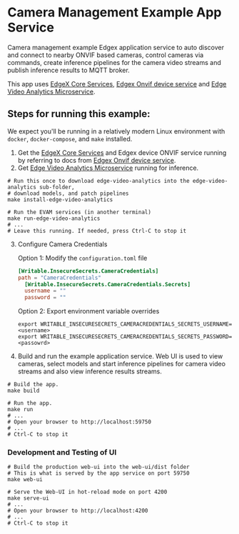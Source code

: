 # Camera Management Example App Service
Camera management example Edgex application service to auto discover and connect to nearby ONVIF based cameras, 
control cameras via commands, create inference pipelines for the camera video streams and publish inference
results to MQTT broker.

This app uses [EdgeX Core Services][edgex-core-services], [Edgex Onvif device service][device-onvif-camera] and [Edge Video Analytics Microservice][evam].

## Steps for running this example:
We expect you'll be running in a relatively modern Linux environment
with `docker`, `docker-compose`, and `make` installed.

1. Get the [EdgeX Core Services][edgex-core-services] and Edgex device ONVIF service running by referring to docs from
   [Edgex Onvif device service][device-onvif-camera].
2. Get [Edge Video Analytics Microservice][evam] running for inference.
```shell
# Run this once to download edge-video-analytics into the edge-video-analytics sub-folder, 
# download models, and patch pipelines
make install-edge-video-analytics

# Run the EVAM services (in another terminal)
make run-edge-video-analytics
# ...
# Leave this running. If needed, press Ctrl-C to stop it
```
3. Configure Camera Credentials

   Option 1: Modify the `configuration.toml` file
   ```toml
   [Writable.InsecureSecrets.CameraCredentials]
   path = "CameraCredentials"
     [Writable.InsecureSecrets.CameraCredentials.Secrets]
     username = ""
     password = ""
   ```
   
   Option 2: Export environment variable overrides
   ```shell
   export WRITABLE_INSECURESECRETS_CAMERACREDENTIALS_SECRETS_USERNAME=<username>
   export WRITABLE_INSECURESECRETS_CAMERACREDENTIALS_SECRETS_PASSWORD=<passowrd>
   ```

4. Build and run the example application service. Web UI is used to view cameras, select models 
   and start inference pipelines for camera video streams and also view inference results streams.
```shell
# Build the app. 
make build

# Run the app.
make run
# ...
# Open your browser to http://localhost:59750
# ...
# Ctrl-C to stop it
```

### Development and Testing of UI
```shell
# Build the production web-ui into the web-ui/dist folder
# This is what is served by the app service on port 59750
make web-ui

# Serve the Web-UI in hot-reload mode on port 4200
make serve-ui
# ...
# Open your browser to http://localhost:4200
# ...
# Ctrl-C to stop it
```

[edgex-core-services]: https://github.com/edgexfoundry/edgex-go
[device-onvif-camera]: https://github.com/edgexfoundry-holding/device-onvif-camera
[evam]: https://www.intel.com/content/www/us/en/developer/articles/technical/video-analytics-service.html
